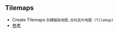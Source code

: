 ## Tilemaps
* Create Tilemaps `创建磁贴地图,也叫瓦片地图 (Tilemap) `
* [参考]("https://docs.unity3d.com/Manual/Tilemap.html")





